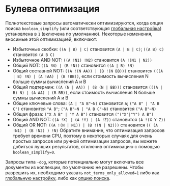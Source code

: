 # Булева оптимизация
Полнотекстовые запросы автоматически оптимизируются, когда опция поиска `boolean_simplify` (или соответствующая [глобальная настройка](../../Server_settings/Searchd.md#boolean_simplify)) установлена в `1` (включена по умолчанию). Некоторые изменения, вносимые этой оптимизацией, включают:

* Избыточные скобки: `((A | B) | C)` становится `(A | B | C)`; `((A B) C)` становится `(A B C)`
* Избыточное AND NOT: `((A !N1) !N2)` становится `(A !(N1 | N2))`
* Общий NOT: `((A !N) | (B !N))` становится `((A | B) !N)`
* Общий составной NOT: `((A !(N AA)) | (B !(N BB)))` становится `(((A | B) !N) | (A !AA) | (B !BB))`, если стоимость вычисления N больше суммы вычислений A и B
* Общий подтермин: `((A (N | AA)) | (B (N | BB)))` становится `(((A | B) N) | (A AA) | (B BB))`, если стоимость вычисления N больше суммы вычислений A и B
* Общие ключевые слова: `(A | "A B"~N)` становится `A`; `("A B" | "A B C")` становится `"A B"`; `("A B"~N | "A B C"~N)` становится `("A B"~N)`
* Общая фраза: `("X A B" | "Y A B")` становится `("("X"|"Y") A B")`
* Общий AND NOT: `((A !X) | (A !Y) | (A !Z))` становится `(A !(X Y Z))`
* Общий OR NOT: `((A !(N | N1)) | (B !(N | N2)))` становится `(( (A !N1) | (B !N2) ) !N)`
Обратите внимание, что оптимизация запросов требует времени CPU, поэтому в некоторых случаях для очень простых запросов или ручной оптимизации запросов, вы можете добиться лучших результатов, отключив оптимизацию с помощью `boolean_simplify=0`.

Запросы типа `-dog`, которые потенциально могут включать все документы из коллекции, по умолчанию не разрешены. Чтобы разрешить их, необходимо указать `not_terms_only_allowed=1` либо как [глобальную настройку](../../Server_settings/Searchd.md#not_terms_only_allowed), либо как [опцию поиска](../../Server_settings/Searchd.md#not_terms_only_allowed).

<!-- proofread -->

